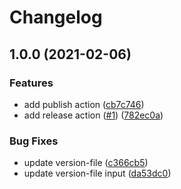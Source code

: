 # Changelog

## 1.0.0 (2021-02-06)


### Features

* add publish action ([cb7c746](https://www.github.com/andrewmcodes/gem-release-demo/commit/cb7c746bcbc2b069c00b82b86c8f055f0f5275cd))
* add release action ([#1](https://www.github.com/andrewmcodes/gem-release-demo/issues/1)) ([782ec0a](https://www.github.com/andrewmcodes/gem-release-demo/commit/782ec0a1ec881b29f7a28769ba644373b1ec8b78))


### Bug Fixes

* update version-file ([c366cb5](https://www.github.com/andrewmcodes/gem-release-demo/commit/c366cb5b75b45b6fb51ffa8d0075164f991dabaa))
* update version-file input ([da53dc0](https://www.github.com/andrewmcodes/gem-release-demo/commit/da53dc000e0f13e2573e01190d64a580b845e6e7))
